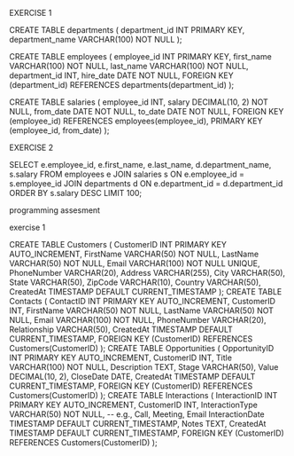 EXERCISE 1

CREATE TABLE departments (
    department_id INT PRIMARY KEY,
    department_name VARCHAR(100) NOT NULL
);

CREATE TABLE employees (
    employee_id INT PRIMARY KEY,
    first_name VARCHAR(100) NOT NULL,
    last_name VARCHAR(100) NOT NULL,
    department_id INT,
    hire_date DATE NOT NULL,
    FOREIGN KEY (department_id) REFERENCES departments(department_id)
);

CREATE TABLE salaries (
    employee_id INT,
    salary DECIMAL(10, 2) NOT NULL,
    from_date DATE NOT NULL,
    to_date DATE NOT NULL,
    FOREIGN KEY (employee_id) REFERENCES employees(employee_id),
    PRIMARY KEY (employee_id, from_date)
);

EXERCISE 2

SELECT e.employee_id, e.first_name, e.last_name, d.department_name, s.salary
FROM employees e
JOIN salaries s ON e.employee_id = s.employee_id
JOIN departments d ON e.department_id = d.department_id
ORDER BY s.salary DESC
LIMIT 100;

programming assesment

exercise 1

CREATE TABLE Customers (
    CustomerID INT PRIMARY KEY AUTO_INCREMENT,
    FirstName VARCHAR(50) NOT NULL,
    LastName VARCHAR(50) NOT NULL,
    Email VARCHAR(100) NOT NULL UNIQUE,
    PhoneNumber VARCHAR(20),
    Address VARCHAR(255),
    City VARCHAR(50),
    State VARCHAR(50),
    ZipCode VARCHAR(10),
    Country VARCHAR(50),
    CreatedAt TIMESTAMP DEFAULT CURRENT_TIMESTAMP
);
CREATE TABLE Contacts (
    ContactID INT PRIMARY KEY AUTO_INCREMENT,
    CustomerID INT,
    FirstName VARCHAR(50) NOT NULL,
    LastName VARCHAR(50) NOT NULL,
    Email VARCHAR(100) NOT NULL,
    PhoneNumber VARCHAR(20),
    Relationship VARCHAR(50),
    CreatedAt TIMESTAMP DEFAULT CURRENT_TIMESTAMP,
    FOREIGN KEY (CustomerID) REFERENCES Customers(CustomerID)
);
CREATE TABLE Opportunities (
    OpportunityID INT PRIMARY KEY AUTO_INCREMENT,
    CustomerID INT,
    Title VARCHAR(100) NOT NULL,
    Description TEXT,
    Stage VARCHAR(50),
    Value DECIMAL(10, 2),
    CloseDate DATE,
    CreatedAt TIMESTAMP DEFAULT CURRENT_TIMESTAMP,
    FOREIGN KEY (CustomerID) REFERENCES Customers(CustomerID)
);
CREATE TABLE Interactions (
    InteractionID INT PRIMARY KEY AUTO_INCREMENT,
    CustomerID INT,
    InteractionType VARCHAR(50) NOT NULL, -- e.g., Call, Meeting, Email
    InteractionDate TIMESTAMP DEFAULT CURRENT_TIMESTAMP,
    Notes TEXT,
    CreatedAt TIMESTAMP DEFAULT CURRENT_TIMESTAMP,
    FOREIGN KEY (CustomerID) REFERENCES Customers(CustomerID)
);

   



   
    



